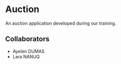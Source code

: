 # Auction
 An auction application developed during our training.

## Collaborators
- Ayelen DUMAS
- Lara NANUQ
